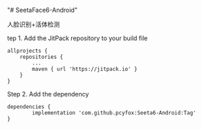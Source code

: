 "# SeetaFace6-Android"

人脸识别+活体检测

tep 1. Add the JitPack repository to your build file

	allprojects {
		repositories {
			...
			maven { url 'https://jitpack.io' }
		}
	}

Step 2. Add the dependency

	dependencies {
	        implementation 'com.github.pcyfox:Seeta6-Android:Tag'
	}